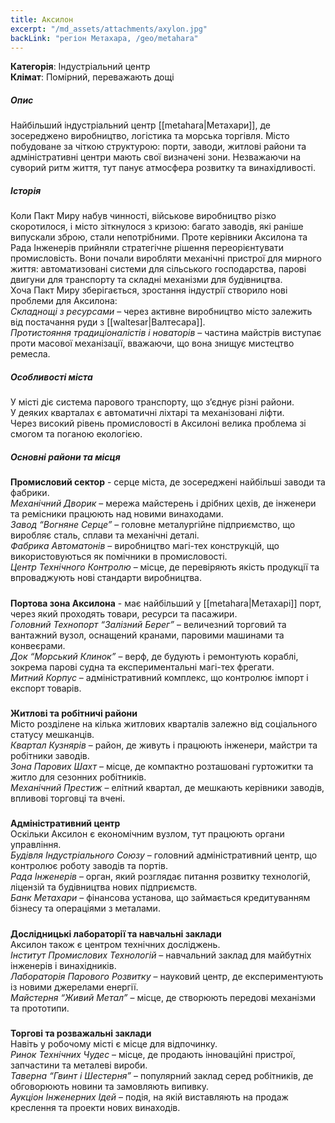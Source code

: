 ```yaml
---
title: Аксилон
excerpt: "/md_assets/attachments/axylon.jpg"
backLink: "регіон Метахара, /geo/metahara"
---
```


**Категорія**: Індустріальний центр  
**Клімат**: Помірний, переважають дощі  

##### Опис
Найбільший індустріальний центр [[metahara|Метахари]], де зосереджено виробництво, логістика та морська торгівля. Місто побудоване за чіткою структурою: порти, заводи, житлові райони та адміністративні центри мають свої визначені зони. Незважаючи на суворий ритм життя, тут панує атмосфера розвитку та винахідливості.  

##### Історія
Коли Пакт Миру набув чинності, військове виробництво різко скоротилося, і місто зіткнулося з кризою: багато заводів, які раніше випускали зброю, стали непотрібними. Проте керівники Аксилона та Рада Інженерів прийняли стратегічне рішення переорієнтувати промисловість. Вони почали виробляти механічні пристрої для мирного життя: автоматизовані системи для сільського господарства, парові двигуни для транспорту та складні механізми для будівництва.  
Хоча Пакт Миру зберігається, зростання індустрії створило нові проблеми для Аксилона:  
_Складнощі з ресурсами_ – через активне виробництво місто залежить від постачання руди з [[waltesar|Валтесара]].  
_Протистояння традиціоналістів і новаторів_ – частина майстрів виступає проти масової механізації, вважаючи, що вона знищує мистецтво ремесла.  

##### Особливості міста
У місті діє система парового транспорту, що з’єднує різні райони.  
У деяких кварталах є автоматичні ліхтарі та механізовані ліфти.  
Через високий рівень промисловості в Аксилоні велика проблема зі смогом та поганою екологією.   

##### Основні райони та місця
**Промисловий сектор** - cерце міста, де зосереджені найбільші заводи та фабрики.  
_Механічний Дворик_ – мережа майстерень і дрібних цехів, де інженери та ремісники працюють над новими винаходами.  
_Завод “Вогняне Серце”_ – головне металургійне підприємство, що виробляє сталь, сплави та механічні деталі.  
_Фабрика Автоматонів_ – виробництво магі-тех конструкцій, що використовуються як помічники в промисловості.  
_Центр Технічного Контролю_ – місце, де перевіряють якість продукції та впроваджують нові стандарти виробництва.   

#####
**Портова зона Аксилона** - має найбільший у [[metahara|Метахарі]] порт, через який проходять товари, ресурси та пасажири.  
_Головний Технопорт “Залізний Берег”_ – величезний торговий та вантажний вузол, оснащений кранами, паровими машинами та конвеєрами.  
_Док “Морський Клинок”_ – верф, де будують і ремонтують кораблі, зокрема парові судна та експериментальні магі-тех фрегати.   
_Митний Корпус_ – адміністративний комплекс, що контролює імпорт і експорт товарів.  

#####
**Житлові та робітничі райони**  
Місто розділене на кілька житлових кварталів залежно від соціального статусу мешканців.  
_Квартал Кузнярів_ – район, де живуть і працюють інженери, майстри та робітники заводів.  
_Зона Парових Шахт_ – місце, де компактно розташовані гуртожитки та житло для сезонних робітників.  
_Механічний Престиж_ – елітний квартал, де мешкають керівники заводів, впливові торговці та вчені.  

#####
**Адміністративний центр**  
Оскільки Аксилон є економічним вузлом, тут працюють органи управління.  
_Будівля Індустріального Союзу_ – головний адміністративний центр, що контролює роботу заводів та портів.  
_Рада Інженерів_ – орган, який розглядає питання розвитку технологій, ліцензій та будівництва нових підприємств.  
_Банк Метахари_ – фінансова установа, що займається кредитуванням бізнесу та операціями з металами.  

#####
**Дослідницькі лабораторії та навчальні заклади**  
Аксилон також є центром технічних досліджень.  
_Інститут Промислових Технологій_ – навчальний заклад для майбутніх інженерів і винахідників.  
_Лабораторія Парового Розвитку_ – науковий центр, де експериментують із новими джерелами енергії.  
_Майстерня “Живий Метал”_ – місце, де створюють передові механізми та прототипи.  

#####
**Торгові та розважальні заклади**  
Навіть у робочому місті є місце для відпочинку.  
_Ринок Технічних Чудес_ – місце, де продають інноваційні пристрої, запчастини та металеві вироби.  
_Таверна “Гвинт і Шестерня”_ – популярний заклад серед робітників, де обговорюють новини та замовляють випивку.  
_Аукціон Інженерних Ідей_ – подія, на якій виставляють на продаж креслення та проекти нових винаходів.  
